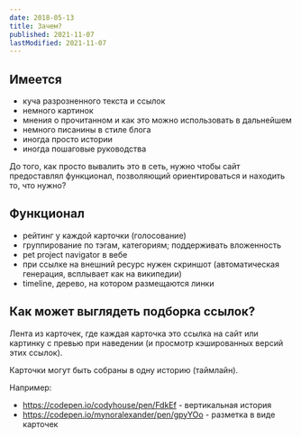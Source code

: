```yaml
---
date: 2018-05-13
title: Зачем?
published: 2021-11-07
lastModified: 2021-11-07
---
```


## Имеется

- куча разрозненного текста и ссылок
- немного картинок
- мнения о прочитанном и как это можно использовать в дальнейшем
- немного писанины в стиле блога
- иногда просто истории
- иногда пошаговые руководства

До того, как просто вывалить это в сеть, нужно чтобы сайт предоставлял  функционал, позволяющий ориентироваться и находить то, что нужно?

## Функционал

- рейтинг у каждой карточки (голосование)
- группирование по тэгам, категориям; поддерживать вложенность
- pet project navigator в вебе
- при ссылке на внешний ресурс нужен скриншот (автоматическая генерация, всплывает как на википедии)
- timeline, дерево, на котором размещаются линки


## Как может выглядеть подборка ссылок?

Лента из карточек, где каждая карточка это ссылка на сайт или картинку с превью при наведении (и просмотр кэшированных версий этих ссылок).

Карточки могут быть собраны в одну историю (таймлайн).

Например:

- https://codepen.io/codyhouse/pen/FdkEf - вертикальная история
- https://codepen.io/mynoralexander/pen/gpyYOo - разметка в виде карточек